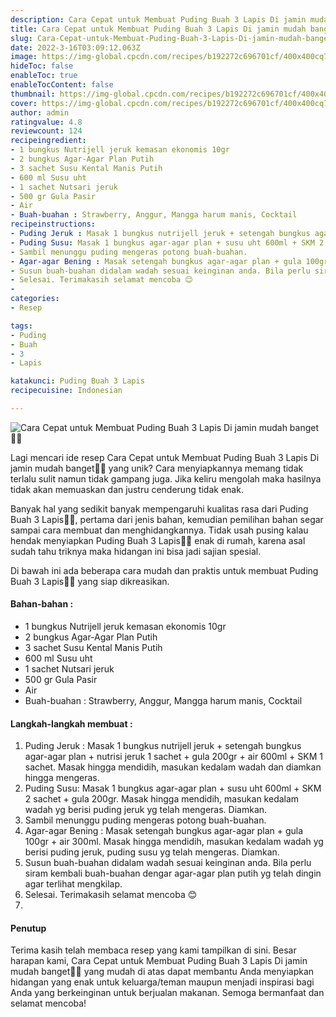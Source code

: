 ```yaml
---
description: Cara Cepat untuk Membuat Puding Buah 3 Lapis Di jamin mudah banget"
title: Cara Cepat untuk Membuat Puding Buah 3 Lapis Di jamin mudah banget
slug: Cara-Cepat-untuk-Membuat-Puding-Buah-3-Lapis-Di-jamin-mudah-banget
date: 2022-3-16T03:09:12.063Z
image: https://img-global.cpcdn.com/recipes/b192272c696701cf/400x400cq70/photo.jpg
hideToc: false
enableToc: true
enableTocContent: false
thumbnail: https://img-global.cpcdn.com/recipes/b192272c696701cf/400x400cq70/photo.jpg
cover: https://img-global.cpcdn.com/recipes/b192272c696701cf/400x400cq70/photo.jpg
author: admin
ratingvalue: 4.8
reviewcount: 124
recipeingredient:
- 1 bungkus Nutrijell jeruk kemasan ekonomis 10gr
- 2 bungkus Agar-Agar Plan Putih
- 3 sachet Susu Kental Manis Putih
- 600 ml Susu uht
- 1 sachet Nutsari jeruk
- 500 gr Gula Pasir
- Air
- Buah-buahan : Strawberry, Anggur, Mangga harum manis, Cocktail
recipeinstructions:
- Puding Jeruk : Masak 1 bungkus nutrijell jeruk + setengah bungkus agar-agar plan + nutrisi jeruk 1 sachet + gula 200gr + air 600ml + SKM 1 sachet. Masak hingga mendidih, masukan kedalam wadah dan diamkan hingga mengeras.
- Puding Susu: Masak 1 bungkus agar-agar plan + susu uht 600ml + SKM 2 sachet + gula 200gr. Masak hingga mendidih, masukan kedalam wadah yg berisi puding jeruk yg telah mengeras. Diamkan.
- Sambil menunggu puding mengeras potong buah-buahan.
- Agar-agar Bening : Masak setengah bungkus agar-agar plan + gula 100gr + air 300ml. Masak hingga mendidih, masukan kedalam wadah yg berisi puding jeruk, puding susu yg telah mengeras. Diamkan.
- Susun buah-buahan didalam wadah sesuai keinginan anda. Bila perlu siram kembali buah-buahan dengar agar-agar plan putih yg telah dingin agar terlihat mengkilap.
- Selesai. Terimakasih selamat mencoba 😊
- 
categories:
- Resep

tags:
- Puding
- Buah
- 3
- Lapis

katakunci: Puding Buah 3 Lapis
recipecuisine: Indonesian

---
```


![Cara Cepat untuk Membuat Puding Buah 3 Lapis Di jamin mudah banget👩‍🍳](https://img-global.cpcdn.com/recipes/b192272c696701cf/400x400cq70/photo.jpg)

Lagi mencari ide resep Cara Cepat untuk Membuat Puding Buah 3 Lapis Di jamin mudah banget👩‍🍳 yang unik? Cara menyiapkannya memang tidak terlalu sulit namun tidak gampang juga. Jika keliru mengolah maka hasilnya tidak akan memuaskan dan justru cenderung tidak enak.

Banyak hal yang sedikit banyak mempengaruhi kualitas rasa dari Puding Buah 3 Lapis👩‍🍳, pertama dari jenis bahan, kemudian pemilihan bahan segar sampai cara membuat dan menghidangkannya. Tidak usah pusing kalau hendak menyiapkan Puding Buah 3 Lapis👩‍🍳 enak di rumah, karena asal sudah tahu triknya maka hidangan ini bisa jadi sajian spesial.

Di bawah ini ada beberapa cara mudah dan praktis untuk membuat Puding Buah 3 Lapis👩‍🍳 yang siap dikreasikan.

<!--inarticleads1-->

#### Bahan-bahan :

- 1 bungkus Nutrijell jeruk kemasan ekonomis 10gr
- 2 bungkus Agar-Agar Plan Putih
- 3 sachet Susu Kental Manis Putih
- 600 ml Susu uht
- 1 sachet Nutsari jeruk
- 500 gr Gula Pasir
- Air
- Buah-buahan : Strawberry, Anggur, Mangga harum manis, Cocktail

<!--inarticleads2-->

#### Langkah-langkah membuat :

1. Puding Jeruk : Masak 1 bungkus nutrijell jeruk + setengah bungkus agar-agar plan + nutrisi jeruk 1 sachet + gula 200gr + air 600ml + SKM 1 sachet. Masak hingga mendidih, masukan kedalam wadah dan diamkan hingga mengeras.
1. Puding Susu: Masak 1 bungkus agar-agar plan + susu uht 600ml + SKM 2 sachet + gula 200gr. Masak hingga mendidih, masukan kedalam wadah yg berisi puding jeruk yg telah mengeras. Diamkan.
1. Sambil menunggu puding mengeras potong buah-buahan.
1. Agar-agar Bening : Masak setengah bungkus agar-agar plan + gula 100gr + air 300ml. Masak hingga mendidih, masukan kedalam wadah yg berisi puding jeruk, puding susu yg telah mengeras. Diamkan.
1. Susun buah-buahan didalam wadah sesuai keinginan anda. Bila perlu siram kembali buah-buahan dengar agar-agar plan putih yg telah dingin agar terlihat mengkilap.
1. Selesai. Terimakasih selamat mencoba 😊
1. 

#### Penutup

Terima kasih telah membaca resep yang kami tampilkan di sini. Besar harapan kami, Cara Cepat untuk Membuat Puding Buah 3 Lapis Di jamin mudah banget👩‍🍳 yang mudah di atas dapat membantu Anda menyiapkan hidangan yang enak untuk keluarga/teman maupun menjadi inspirasi bagi Anda yang berkeinginan untuk berjualan makanan. Semoga bermanfaat dan selamat mencoba!